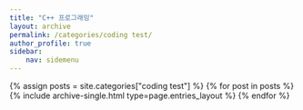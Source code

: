 ```yaml
---
title: "C++ 프로그래밍"
layout: archive
permalink: /categories/coding test/
author_profile: true
sidebar:
    nav: sidemenu
---
```


{% assign posts = site.categories["coding test"] %}
{% for post in posts %} {% include archive-single.html type=page.entries_layout %} 
{% endfor %}
